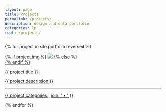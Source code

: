 ```yaml
---
layout: page
title: Projects
permalink: /projects/
description: design and data portfolio
categories: lp
root: /projects/
---
```

<!-- portfolio sidebar -->
<!-- <section>
  {% assign categories =  site.portfolio | map: 'categories' | uniq %}
  {% for cat in categories %}
    <h3>{{ cat }}</h3>
    <ul>
    {% for proj in site.portfolio %}
      {% if proj.categories contains cat %}
      <li><a href="{{ site.baseurl }}{{ proj.url }}">{{ proj.title }}</a></li>
      {% endif %}
    {% endfor %}
    </ul>
  {% endfor %}
</section> -->

{% for project in site.portfolio reversed %}
<div class="project ">
    <div class="thumbnail">
        <a href="{{ site.baseurl }}{{ project.url }}" class="tile-link">
        {% if project.img %}
        <img class="thumbnail" src="{{ site.baseurl }}{{ project.img }}"/>
        {% else %}
        <div class="thumbnail blankbox"></div>
        {% endif %}    
        <span>
            <p class="tile-title">{{ project.title }}</p>
            <p class="tile-text">{{ project.description }}</p>
            <hr class="tile-rule">
            <p class="tile-cat">{{ project.categories  | join: ' • ' }}</p>
        </span>
        </a>
    </div>
</div>

{% endfor %}
